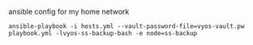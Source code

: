 ansible config for my home network

```
ansible-playbook -i hosts.yml --vault-password-file=vyos-vault.pw playbook.yml -lvyos-ss-backup-bash -e node=ss-backup
```
